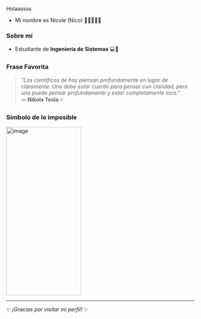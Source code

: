 Holaassss 
- Mi nombre es Nicole (Nico) 💜💜💜💜💜

###  Sobre mí  
- Estudiante de **Ingeniería de Sistemas** 💻📡  

### Frase Favorita  
> *"Los científicos de hoy piensan profundamente en lugar de claramente. Uno debe estar cuerdo para pensar con claridad, pero uno puede pensar profundamente y estar completamente loco."*  
> **— Nikola Tesla** ⚡  

###  Símbolo de lo imposible 
<img width="200" height="450" alt="image" src="https://github.com/user-attachments/assets/16e3a46a-0d90-4d42-9c88-c8ae923e68d2" />

---  
✨ *¡Gracias por visitar mi perfil!* ✨  
